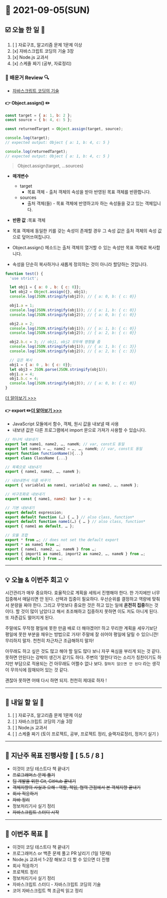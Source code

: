 # 📆 2021-09-05(SUN)
## ☑️ 오늘 한 일 📑
1. [ ] 자료구조, 알고리즘 문제 1문제 이상 
2. [x] 자바스크립트 코딩의 기술 3장 
3. [x] Node.js 교과서 
4. [x] 스케줄 짜기 (공부, 자료정리)

### 📌️ 배운거 Review 🔍️
- [자바스크립트 코딩의 기술](https://github.com/Kyuwon53/library_books_record/tree/main/Technology_In_Javascript_coding/Chapter03_Collections)


#### 👉 Object.assign() ✏️
```js
const target = { a: 1, b: 2 };
const source = { b: 4, c: 5 };

const returnedTarget = Object.assign(target, source);

console.log(target);
// expected output: Object { a: 1, b: 4, c: 5 }

console.log(returnedTarget);
// expected output: Object { a: 1, b: 4, c: 5 }
```
> Object.assign(target, ...sources)
> 
- **매개변수** 
    - target
      - 목표 객체 - 출처 객체의 속성을 받아 반영된 목표 객체를 반환합니다.
    - sources
        - 출처 객체(들) - 목표 객체에 반영하고자 하는 속성들을 갖고 있는 객체입니다.
- **반환 값** :목표 객체
    
- 목표 객체에 동일한 키를 갖는 속성이 존재할 경우 그 속성 값은 출처 객체의 속성 값으로 덮어쓰여집니다.
- Object.assign() 메소드는 출처 객체의 열거할 수 있는 속성만 목표 객체로 복사합니다. 
- 속성을 단순히 복사하거나 새롭게 정의하는 것이 아니라 할당하는 것입니다.
```js 
function test() {
  'use strict';

  let obj1 = { a: 0 , b: { c: 0}};
  let obj2 = Object.assign({}, obj1);
  console.log(JSON.stringify(obj2)); // { a: 0, b: { c: 0}}

  obj1.a = 1;
  console.log(JSON.stringify(obj1)); // { a: 1, b: { c: 0}}
  console.log(JSON.stringify(obj2)); // { a: 0, b: { c: 0}}

  obj2.a = 2;
  console.log(JSON.stringify(obj1)); // { a: 1, b: { c: 0}}
  console.log(JSON.stringify(obj2)); // { a: 2, b: { c: 0}}

  obj2.b.c = 3; // obj1, obj2 모두에 영향을 줌
  console.log(JSON.stringify(obj1)); // { a: 1, b: { c: 3}}
  console.log(JSON.stringify(obj2)); // { a: 2, b: { c: 3}}

  // 깊은 복사
  obj1 = { a: 0 , b: { c: 0}};
  let obj3 = JSON.parse(JSON.stringify(obj1));
  obj1.a = 4;
  obj1.b.c = 4;
  console.log(JSON.stringify(obj3)); // { a: 0, b: { c: 0}}
}
```
[더 알아보기 >>>](https://developer.mozilla.org/ko/docs/Web/JavaScript/Reference/Global_Objects/Object/assign)

#### 👉 export ✏️[더 알아보기 >>>](https://developer.mozilla.org/ko/docs/Web/JavaScript/Reference/Statements/export)
-  JavaScript 모듈에서 함수, 객체, 원시 값을 내보낼 때 사용
- 내보낸 값은 다른 프로그램에서 import 문으로 가져가 사용할 수 있습니다.

``` js 
// 하나씩 내보내기
export let name1, name2, …, nameN; // var, const도 동일
export let name1 = …, name2 = …, …, nameN; // var, const도 동일
export function functionName(){...}
export class ClassName {...}

// 목록으로 내보내기
export { name1, name2, …, nameN };

// 내보내면서 이름 바꾸기
export { variable1 as name1, variable2 as name2, …, nameN };

// 비구조화로 내보내기
export const { name1, name2: bar } = o;

// 기본 내보내기
export default expression;
export default function (…) { … } // also class, function*
export default function name1(…) { … } // also class, function*
export { name1 as default, … };

// 모듈 조합
export * from …; // does not set the default export
export * as name1 from …;
export { name1, name2, …, nameN } from …;
export { import1 as name1, import2 as name2, …, nameN } from …;
export { default } from …;
```
***

## 💡 오늘 & 이번주 회고  💡

시간관리가 매우 중요하다. 효율적으로 계획을 세워서 진행해야 한다. 한 가지에만 너무 집중해서 매달리면 안 된다. 
선택과 집중이 필요하다. 우선순위를 결정하고 역량에 맞춰서 분량을 짜야 한다. 그리고 무엇보다 중요한 것은
하고 있는 일에 **온전히 집중**하는 것이다. 할 것이 많이 남았다고 해서 초조해하고 집중하지 못하면 이도 저도 아니게 된다.
또 자존감도 떨어지게 된다. 

주말에도 무작정 평일에 못한 만큼 배로 더 해야겠어!! 하고 무리한 계획을 세우기보단 평일에 못한 부분을
채우는 방법으로 가자! 주말에 잘 쉬어야 평일에 달릴 수 있으니깐! 무리하지 말자.
천천히 차근차근 조급해하지 말자!

아무래도 하고 싶은 것도 많고 해야 할 일도 많다 보니 자꾸 욕심을 부리게 되는 것 같다. 못하면 안된다는 강박이 생긴거 같기도 하다.
주변의 '잘한다'라는 소리가 칭찬이기도 하지만 부담으로 적용되는 건 아무래도 어쩔수 없나 보다. 
`잘하지 않으면 안 된다` 라는 생각이 무의식에 잠재되어 있는 것 같다. 

괜찮아 못하면 어때 다시 하면 되지. 천천히 제대로 하자 ! 

***

## 🎯 내일 할 일 🎯
1. [ ] 자료구조, 알고리즘 문제 1문제 이상 
2. [ ] 자바스크립트 코딩의 기술 3장 
3. [ ] Node.js 교과서 
4. [ ] 스케줄 짜기 (토이 프로젝트, 공부, 프로젝트 정리, 슬랙자료정리, 정처기 실기 )

***

## 🏁 지난주 목표 진행사항 🏁 [ 5.5 / 8 ]
- 이것이 코딩 테스트다 책 끝내기
- ~~프로그래머스 문제 풀기~~
- ~~팀 개발을 위한 Git, GitHub 끝내기~~
- ~~객체지향의 사실과 오해 : 역할, 책임, 협력 관점에서 본 객체지향 끝내기~~
- ~~회사 적응하기~~ 
- ~~자바 정리~~ 
- 정보처리기사 실기 정리
- ~~자바스크립트 스터디 시작~~
***

## 🏁 이번주 목표 🏁 
- 이것이 코딩 테스트다 책 끝내기
- 프로그래머스 or 백준 문제 풀고 PR 날리기 (1일 1문제)
- Node.js 교과서 1-2장 해보고 더 할 수 있으면 더 진행
- 회사 적응하기 
- 프로젝트 정리 
- 정보처리기사 실기 정리
- 자바스크립트 스터디 - 자바스크립트 코딩의 기술
- 코어 자바스크립트 책 조금씩 읽고 정리
